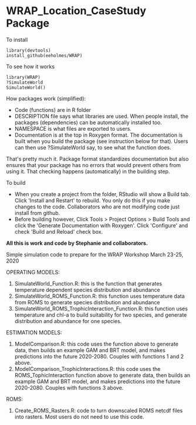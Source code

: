 # WRAP_Location_CaseStudy Package

To install
```
library(devtools)
install_github(eeholmes/WRAP)
```

To see how it works
```
library(WRAP)
?SimulateWorld
SimulateWorld()
```

How packages work (simplified):

* Code (functions) are in R folder
* DESCRIPTION file says what libraries are used. When people install, the packages (dependencies) can be automatically installed too.
* NAMESPACE is what files are exported to users.
* Documentation is at the top in Roxygen format. The documentation is built when you build the package (see instruction below for that). Users can then use ?SimulateWorld say, to see what the function does.

That's pretty much it.  Package format standardizes documentation but also ensures that your package has no errors that would prevent others from using it. That checking happens (automatically) in the building step.


To build

* When you create a project from the folder, RStudio will show a Build tab. Click 'Install and Restart' to rebuild. You only do this if you make changes to the code. Collaborators who are not modifying code just install from github.
* Before building however, Click Tools > Project Options > Build Tools and click the 'Generate Documentation with Roxygen'. Click 'Configure' and check 'Build and Reload' check box.


**All this is work and code by Stephanie and collaborators.**

Simple simulation code to prepare for the WRAP Workshop March 23-25, 2020

OPERATING MODELS:

1. SimulateWorld_Function.R: this is the function that generates temperature dependent species distribution and abundance
2. SimulateWorld_ROMS_Function.R: this function uses temperature data from ROMS to generate species distribution and abundance
3. SimulateWorld_ROMS_TrophicInteraction_Function.R: this function uses temperature and chl-a to build suitability for two species, and generate distribution and abundance for one species. 

ESTIMATION MODELS:

1. ModelComparison.R: this code uses the function above to generate data, then builds an example GAM and BRT model, and makes predictions into the future 2020-2080. Couples with functions 1 and 2 above. 
2. ModelComparison_TrophicInteractions.R: this code uses the ROMS_TophicInteraction function above to generate data, then builds an example GAM and BRT model, and makes predictions into the future 2020-2080. Couples with functions 3 above. 

ROMS:
1. Create_ROMS_Rasters.R: code to turn downscaled ROMS netcdf files into rasters. Most users do not need to use this code. 

